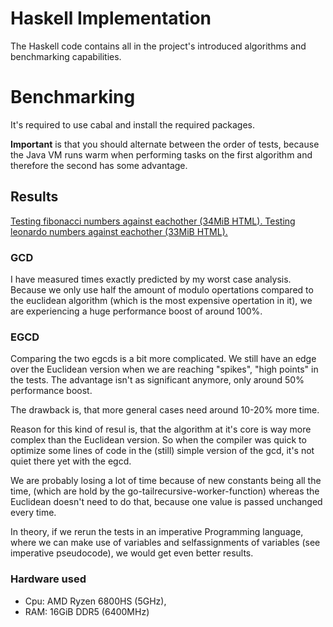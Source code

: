# Haskell Implementation
The Haskell code contains
all in the project's introduced algorithms
and benchmarking capabilities.

# Benchmarking
It's required to use cabal and install the required
packages.


**Important** is that you should alternate between the order of tests,
because the Java VM runs warm when performing tasks on the first
algorithm and therefore the second has some advantage.

## Results
[Testing fibonacci numbers against eachother (34MiB HTML).
Testing leonardo numbers against eachother (33MiB HTML).](https://github.com/two-horned/ring/issues/3)

### GCD
I have measured times exactly predicted by
my worst case analysis. Because we only use half
the amount of modulo opertations compared to 
the euclidean algorithm (which is the most expensive
opertation in it), we are experiencing a huge performance boost
of around 100%.

### EGCD
Comparing the two egcds is a bit more complicated.
We still have an edge over the Euclidean version
when we are reaching "spikes", "high points" in the tests.
The advantage isn't as significant anymore, only around 50% performance boost.

The drawback is, that more general cases need around 10-20% more time.

Reason for this kind of resul is, that the algorithm at it's core is way
more complex than the Euclidean version. So when the compiler was quick to
optimize some lines of code in the (still) simple version of the gcd, it's not
quiet there yet with the egcd. 

We are probably losing a lot of time because of new constants being all the time,
(which are hold by the go-tailrecursive-worker-function) whereas the Euclidean doesn't
need to do that, because one value is passed unchanged every time.

In theory, if we rerun the tests in an imperative Programming language,
where we can make use of variables and selfassignments of variables (see imperative pseudocode),
we would get even better results.

### Hardware used
- Cpu: AMD Ryzen 6800HS (5GHz),
- RAM: 16GiB DDR5 (6400MHz)
